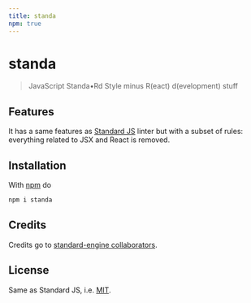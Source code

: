```yaml
---
title: standa
npm: true
---
```

# standa

> JavaScript Standa•Rd Style minus R(eact) d(evelopment) stuff

## Features

It has a same features as [Standard JS](https://standardjs.com/) linter but
with a subset of rules: everything related to JSX and React is removed.

## Installation

With [npm](https://npmjs.org/) do

```bash
npm i standa
```

## Credits

Credits go to [standard-engine collaborators](https://www.npmjs.com/package/standard-engine/access).

## License

Same as Standard JS, i.e. [MIT](http://g14n.info/mit-license).
